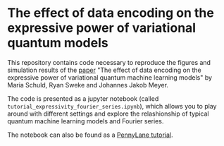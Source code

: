 # The effect of data encoding on the expressive power of variational quantum models

This repository contains code necessary to reproduce the figures and simulation results of the [paper](https://arxiv.org/abs/2008.08605) "The effect of data encoding on the expressive power of variational quantum machine learning models" by Maria Schuld, Ryan Sweke and Johannes Jakob Meyer. 

The code is presented as a jupyter notebook (called ``tutorial_expressivity_fourier_series.ipynb``), which allows you to play around with different settings and explore the relashionship of typical quantum machine learning models and Fourier series. 

The notebook can also be found as a [PennyLane tutorial](https://pennylane.ai/qml/demos/tutorial_expressivity_fourier_series.html).
